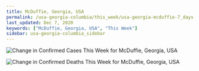 ```yaml
---
title: McDuffie, Georgia, USA
permalink: /usa-georgia-columbia/this_week/usa-georgia-mcduffie-7_days.html
last_updated: Dec 7, 2020
keywords: ["McDuffie, Georgia, USA", "This Week"]
sidebar: usa-georgia-columbia_sidebar
---
```


![Change in Confirmed Cases This Week for McDuffie, Georgia, USA](/covid_tracker/images/graphs/usa-georgia-mcduffie-delta_confirmed-7_days_graph.png)

![Change in Confirmed Deaths This Week for McDuffie, Georgia, USA](/covid_tracker/images/graphs/usa-georgia-mcduffie-delta_deaths-7_days_graph.png)
